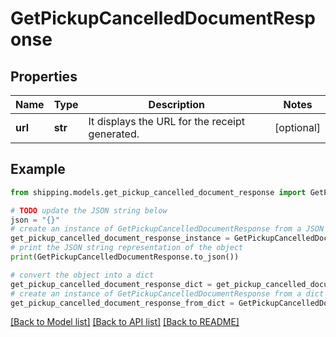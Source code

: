 # GetPickupCancelledDocumentResponse


## Properties

Name | Type | Description | Notes
------------ | ------------- | ------------- | -------------
**url** | **str** | It displays the URL for the receipt generated. | [optional] 

## Example

```python
from shipping.models.get_pickup_cancelled_document_response import GetPickupCancelledDocumentResponse

# TODO update the JSON string below
json = "{}"
# create an instance of GetPickupCancelledDocumentResponse from a JSON string
get_pickup_cancelled_document_response_instance = GetPickupCancelledDocumentResponse.from_json(json)
# print the JSON string representation of the object
print(GetPickupCancelledDocumentResponse.to_json())

# convert the object into a dict
get_pickup_cancelled_document_response_dict = get_pickup_cancelled_document_response_instance.to_dict()
# create an instance of GetPickupCancelledDocumentResponse from a dict
get_pickup_cancelled_document_response_from_dict = GetPickupCancelledDocumentResponse.from_dict(get_pickup_cancelled_document_response_dict)
```
[[Back to Model list]](../README.md#documentation-for-models) [[Back to API list]](../README.md#documentation-for-api-endpoints) [[Back to README]](../README.md)



